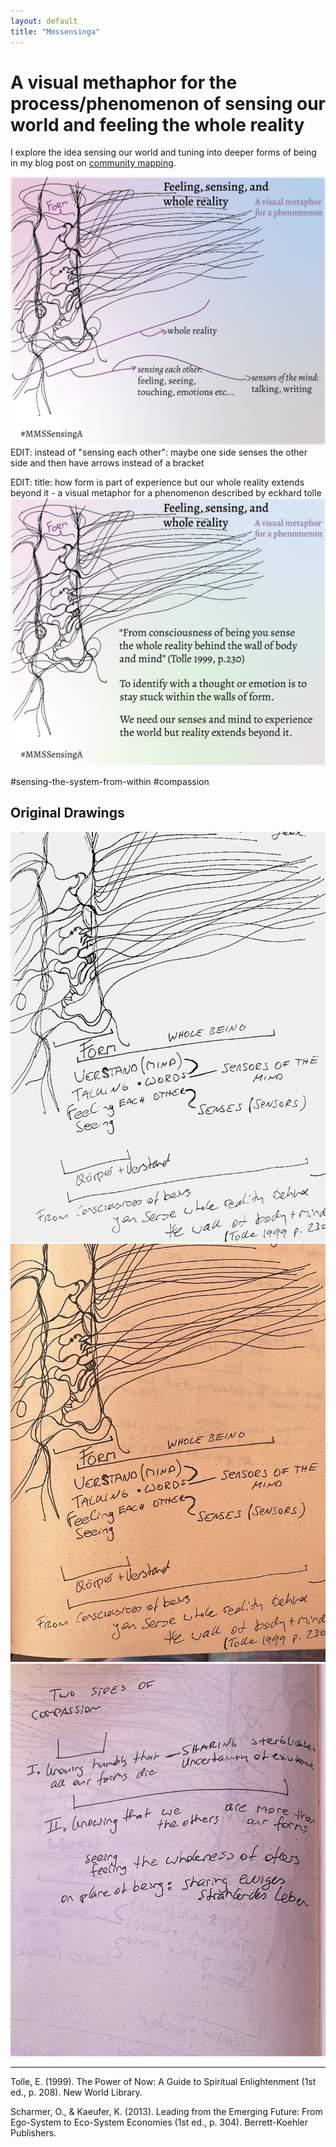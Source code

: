 ```yaml
---
layout: default
title: "Mmssensinga"
---
```


# A visual methaphor for the process/phenomenon of sensing our world and feeling the whole reality

I explore the idea sensing our world and tuning into deeper forms of being in my blog post on [community mapping](https://www.omprakash.org/blog/leon-capstone-blog-week-6-community-mapping).

![](media/MMSSensingA-01.png)
EDIT: instead of "sensing each other": maybe one side senses the other side and then have arrows instead of a bracket

EDIT: title: how form is part of experience but our whole reality extends beyond it  - a visual metaphor for a phenomenon described by eckhard tolle 
![](media/MMSSensingA-02.png)



#sensing-the-system-from-within #compassion

## Original Drawings

![](media/cleanshot_2024-02-18-at-12-27-08@2x.png)
![](media/cleanshot_2024-02-18-at-11-48-45@2x.png)
![](media/cleanshot_2024-02-18-at-11-48-57@2x.png)


___
Tolle, E. (1999). The Power of Now: A Guide to Spiritual Enlightenment (1st ed., p. 208). New World Library.


Scharmer, O., & Kaeufer, K. (2013). Leading from the Emerging Future: From Ego-System to Eco-System Economies (1st ed., p. 304). Berrett-Koehler Publishers.
